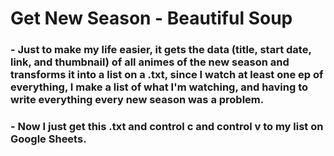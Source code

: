 # Get New Season - Beautiful Soup

### - Just to make my life easier, it gets the data (title, start date, link, and thumbnail) of all animes of the new season and transforms it into a list on a .txt, since I watch at least one ep of everything, I make a list of what I'm watching, and having to write everything every new season was a problem.

### - Now I just get this .txt and control c and control v to my list on Google Sheets.
